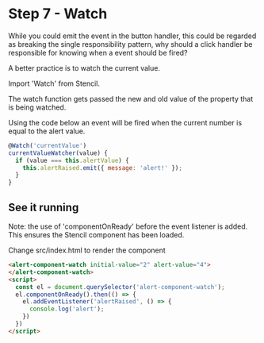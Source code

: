 # Step 7 - Watch

While you could emit the event in the button handler, this could be regarded as breaking the single responsibility pattern, why should a click handler be responsible for knowing when a event should be fired?

A better practice is to watch the current value.

Import 'Watch' from Stencil.

The watch function gets passed the new and old value of the property that is being watched.

Using the code below an event will be fired when the current number is equal to the alert value.

```jsx
@Watch('currentValue')
currentValueWatcher(value) {
  if (value === this.alertValue) {
    this.alertRaised.emit({ message: 'alert!' });
  }
}
```

## See it running

Note: the use of 'componentOnReady' before the event listener is added.  This ensures the Stencil component has been loaded.

Change src/index.html to render the component

```html
<alert-component-watch initial-value="2" alert-value="4">
</alert-component-watch>
<script>
  const el = document.querySelector('alert-component-watch');
  el.componentOnReady().then(() => {
    el.addEventListener('alertRaised', () => {
      console.log('alert');
    })
  })
</script>
```